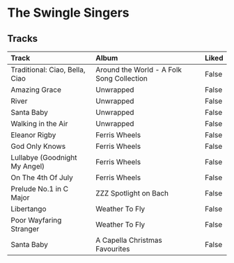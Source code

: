 # The Swingle Singers

## Tracks

| Track                          | Album                                     | Liked   |
|:-------------------------------|:------------------------------------------|:--------|
| Traditional: Ciao, Bella, Ciao | Around the World - A Folk Song Collection | False   |
| Amazing Grace                  | Unwrapped                                 | False   |
| River                          | Unwrapped                                 | False   |
| Santa Baby                     | Unwrapped                                 | False   |
| Walking in the Air             | Unwrapped                                 | False   |
| Eleanor Rigby                  | Ferris Wheels                             | False   |
| God Only Knows                 | Ferris Wheels                             | False   |
| Lullabye (Goodnight My Angel)  | Ferris Wheels                             | False   |
| On The 4th Of July             | Ferris Wheels                             | False   |
| Prelude No.1 in C Major        | ZZZ Spotlight on Bach                     | False   |
| Libertango                     | Weather To Fly                            | False   |
| Poor Wayfaring Stranger        | Weather To Fly                            | False   |
| Santa Baby                     | A Capella Christmas Favourites            | False   |